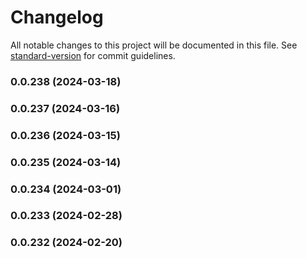 # Changelog

All notable changes to this project will be documented in this file. See [standard-version](https://github.com/conventional-changelog/standard-version) for commit guidelines.

### 0.0.238 (2024-03-18)

### 0.0.237 (2024-03-16)

### 0.0.236 (2024-03-15)

### 0.0.235 (2024-03-14)

### 0.0.234 (2024-03-01)

### 0.0.233 (2024-02-28)

### 0.0.232 (2024-02-20)
